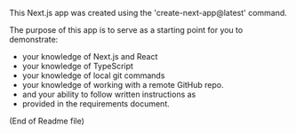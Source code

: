 This Next.js app was created using the 'create-next-app@latest' 
command.

The purpose of this app is to serve as a starting point 
for you to demonstrate: 
- your knowledge of Next.js and React
- your knowledge of TypeScript
- your knowledge of local git commands
- your knowledge of working with a remote GitHub repo. 
- and your ability to follow written instructions as 
-  provided in the requirements document. 

(End of Readme file)
